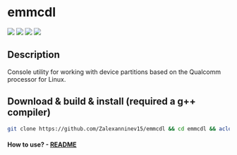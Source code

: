 # emmcdl

[![](https://img.shields.io/badge/OS-Linux-orange?logo=linux)](https://github.com/Zalexanninev15/emmcdl)
[![](https://img.shields.io/badge/license-GPLv3-green.svg)](LICENSE)
[![](https://img.shields.io/badge/donate-QIWI-FF8C00.svg)](https://qiwi.com/n/ZALEXANNINEV15)
[![](https://img.shields.io/badge/donate-YooMoney-8B3FFD.svg)](https://yoomoney.ru/to/410015106319420)

## Description

Console utility for working with device partitions based on the Qualcomm processor for Linux.

## Download & build & install (required a g++ compiler)
```bash
git clone https://github.com/Zalexanninev15/emmcdl && cd emmcdl && aclocal && autoconf && automake --add-missing && ./configure && make && sudo cp emmcdl /usr/bin/emmcdl && cd .. && rm -rf emmcdl
```
#### How to use? - [README](https://github.com/Zalexanninev15/emmcdl/blob/master/README)
